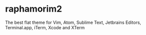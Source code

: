 # raphamorim2
The best flat theme for Vim, Atom, Sublime Text, Jetbrains Editors, Terminal.app, iTerm, Xcode and XTerm
